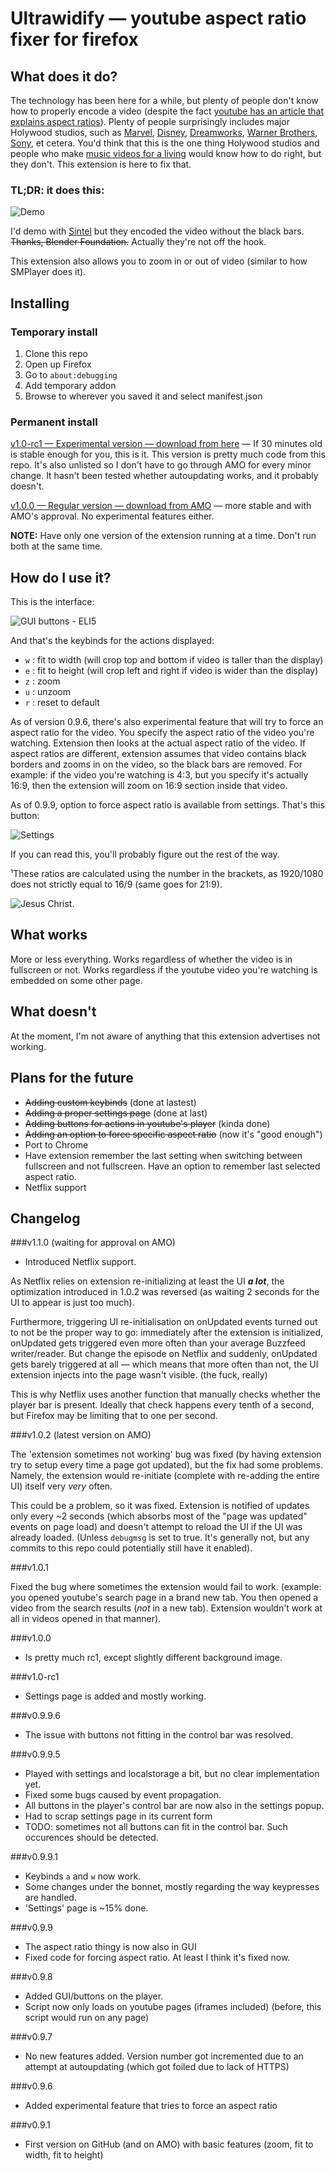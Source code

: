 # Ultrawidify — youtube aspect ratio fixer for firefox

## What does it do?

The technology has been here for a while, but plenty of people don't know how to properly encode a video (despite the fact [youtube has an article that explains aspect ratios](https://support.google.com/youtube/answer/6375112)). Plenty of people surprisingly includes major Holywood studios, such as [Marvel](https://www.youtube.com/watch?v=Ke1Y3P9D0Bc), [Disney](https://www.youtube.com/watch?v=yCOPJi0Urq4), [Dreamworks](https://www.youtube.com/watch?v=oKiYuIsPxYk), [Warner Brothers](https://www.youtube.com/watch?v=VYZ3U1inHA4), [Sony](https://www.youtube.com/watch?v=7BWWWQzTpNU), et cetera. You'd think that this is the one thing Holywood studios and people who make [music videos for a living](https://www.youtube.com/watch?v=c6Mx2mxpaCY) would know how to do right, but they don't. This extension is here to fix that.

### TL;DR: it does this:

![Demo](img-demo/example-httyd2.png "Should these black bars be here? No [...] But an ultrawide user never forgets.")

I'd demo with [Sintel](https://www.youtube.com/watch?v=eRsGyueVLvQ) but they encoded the video without the black bars. ~~Thanks, Blender Foundation.~~ Actually they're not off the hook.

This extension also allows you to zoom in or out of video (similar to how SMPlayer does it).

## Installing

### Temporary install

1. Clone this repo
2. Open up Firefox
3. Go to `about:debugging`
4. Add temporary addon
5. Browse to wherever you saved it and select manifest.json

### Permanent install

[v1.0-rc1 — Experimental version — download from here](http://tamius.net/ultrawidify) — If 30 minutes old is stable enough for you, this is it. This version is pretty much code from this repo. It's also unlisted so I don't have to go through AMO for every minor change. It hasn't been tested whether autoupdating works, and it probably doesn't.

[v1.0.0 — Regular version — download from AMO](https://addons.mozilla.org/en/firefox/addon/ultrawidify/) — more stable and with AMO's approval. No experimental features either.

**NOTE:** Have only one version of the extension running at a time. Don't run both at the same time.

## How do I use it?

This is the interface:

![GUI buttons - ELI5](img-demo/interface-explained.jpg "If you know me and came looking for the obligatory »it's a wyvern, not a dragon« comment ... well, you just found it.")

And that's the keybinds for the actions displayed:

* `w` : fit to width (will crop top and bottom if video is taller than the display)
* `e` : fit to height (will crop left and right if video is wider than the display)
* `z` : zoom
* `u` : unzoom
* `r` : reset to default

As of version 0.9.6, there's also experimental feature that will try to force an aspect ratio for the video. You specify the aspect ratio of the video you're watching. Extension then looks at the actual aspect ratio of the video. If aspect ratios are different, extension assumes that video contains black borders and zooms in on the video, so the black bars are removed. For example: if the video you're watching is 4:3, but you specify it's actually 16:9, then the extension will zoom on 16:9 section inside that video. 

As of 0.9.9, option to force aspect ratio is available from settings. That's this button:

![Settings](img-demo/interface-settings.jpg "If I ever found out that the video I'm in is 21:9, but encoded as 16:9 + black bars, I'd probably consider killing myself as well.")

If you can read this, you'll probably figure out the rest of the way.

¹These ratios are calculated using the number in the brackets, as 1920/1080 does not strictly equal to 16/9 (same goes for 21:9).

![Jesus Christ.](img-demo/example-jasonbourne.png "This is indeed worse than Snowden.")

## What works

More or less everything. Works regardless of whether the video is in fullscreen or not. Works regardless if the youtube video you're watching is embedded on some other page.

## What doesn't

At the moment, I'm not aware of anything that this extension advertises not working.

## Plans for the future

* ~~Adding custom keybinds~~ (done at lastest)
* ~~Adding a proper settings page~~ (done at last)
* ~~Adding buttons for actions in youtube's player~~ (kinda done)
* ~~Adding an option to force specific aspect ratio~~ (now it's "good enough")
* Port to Chrome
* Have extension remember the last setting when switching between fullscreen and not fullscreen. Have an option to remember last selected aspect ratio.
* Netflix support


## Changelog

###v1.1.0  (waiting for approval on AMO)

 * Introduced Netflix support.
 
As Netflix relies on extension re-initializing at least the UI ***a lot***, the optimization introduced in 1.0.2 was reversed (as waiting 2 seconds for the UI to appear is just too much). 

Furthermore, triggering UI re-initialisation on onUpdated events turned out to not be the proper way to go: immediately after the extension is initialized, onUpdated gets triggered even more often than your average Buzzfeed writer/reader. But change the episode on Netflix and suddenly, onUpdated gets barely triggered at all — which means that more often than not, the UI extension injects into the page wasn't visible. (the fuck, really)

This is why Netflix uses another function that manually checks whether the player bar is present. Ideally that check happens every tenth of a second, but Firefox may be limiting that to one per second.

###v1.0.2  (latest version on AMO)

The 'extension sometimes not working' bug was fixed (by having extension try to setup every time a page got updated), but the fix had some problems. Namely, the extension would re-initiate (complete with re-adding the entire UI) itself very _very_ often. 

This could be a problem, so it was fixed. Extension is notified of updates only every ~2 seconds (which absorbs most of the "page was updated" events on page load) and doesn't attempt to reload the UI if the UI was already loaded. (Unless `debugmsg` is set to true. It's generally not, but any commits to this repo could potentially still have it enabled).

###v1.0.1

Fixed the bug where sometimes the extension would fail to work. (example: you opened youtube's search page in a brand new tab. You then opened a video from the search results (_not_ in a new tab). Extension wouldn't work at all in videos opened in that manner).

###v1.0.0

* Is pretty much rc1, except slightly different background image.

###v1.0-rc1

* Settings page is added and mostly working. 

###v0.9.9.6

* The issue with buttons not fitting in the control bar was resolved.

###v0.9.9.5

* Played with settings and localstorage a bit, but no clear implementation yet.
* Fixed some bugs caused by event propagation.
* All buttons in the player's control bar are now also in the settings popup.
* Had to scrap settings page in its current form
* TODO: sometimes not all buttons can fit in the control bar. Such occurences should be detected.

###v0.9.9.1

* Keybinds `a` and `w` now work. 
* Some changes under the bonnet, mostly regarding the way keypresses are handled.
* 'Settings' page is ~15% done.

###v0.9.9

* The aspect ratio thingy is now also in GUI
* Fixed code for forcing aspect ratio. At least I think it's fixed now.

###v0.9.8

* Added GUI/buttons on the player.
* Script now only loads on youtube pages (iframes included) (before, this script would run on any page)

###v0.9.7

* No new features added. Version number got incremented due to an attempt at autoupdating (which got foiled due to lack of HTTPS)

###v0.9.6

* Added experimental feature that tries to force an aspect ratio

###v0.9.1

* First version on GitHub (and on AMO) with basic features (zoom, fit to width, fit to height)
